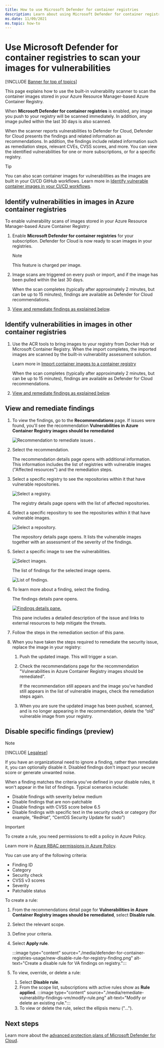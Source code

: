 ```yaml
---
title: How to use Microsoft Defender for container registries
description: Learn about using Microsoft Defender for container registries to scan Linux images in your Linux-hosted registries
ms.date: 11/09/2021
ms.topic: how-to
---
```


# Use Microsoft Defender for container registries to scan your images for vulnerabilities

[!INCLUDE [Banner for top of topics](./includes/banner.md)]

This page explains how to use the built-in vulnerability scanner to scan the container images stored in your Azure Resource Manager-based Azure Container Registry.

When **Microsoft Defender for container registries** is enabled, any image you push to your registry will be scanned immediately. In addition, any image pulled within the last 30 days is also scanned.

When the scanner reports vulnerabilities to Defender for Cloud, Defender for Cloud presents the findings and related information as recommendations. In addition, the findings include related information such as remediation steps, relevant CVEs, CVSS scores, and more. You can view the identified vulnerabilities for one or more subscriptions, or for a specific registry.

> [!TIP]
> You can also scan container images for vulnerabilities as the images are built in your CI/CD GitHub workflows. Learn more in [Identify vulnerable container images in your CI/CD workflows](defender-for-container-registries-cicd.md).

## Identify vulnerabilities in images in Azure container registries

To enable vulnerability scans of images stored in your Azure Resource Manager-based Azure Container Registry:

1. Enable **Microsoft Defender for container registries** for your subscription. Defender for Cloud is now ready to scan images in your registries.

    >[!NOTE]
    > This feature is charged per image.

1. Image scans are triggered on every push or import, and if the image has been pulled within the last 30 days.

    When the scan completes (typically after approximately 2 minutes, but can be up to 15 minutes), findings are available as Defender for Cloud recommendations.

1. [View and remediate findings as explained below](#view-and-remediate-findings).

## Identify vulnerabilities in images in other container registries

1. Use the ACR tools to bring images to your registry from Docker Hub or Microsoft Container Registry. When the import completes, the imported images are scanned by the built-in vulnerability assessment solution.

    Learn more in [Import container images to a container registry](../container-registry/container-registry-import-images.md)

    When the scan completes (typically after approximately 2 minutes, but can be up to 15 minutes), findings are available as Defender for Cloud recommendations.

1. [View and remediate findings as explained below](#view-and-remediate-findings).

## View and remediate findings

1. To view the findings, go to the **Recommendations** page. If issues were found, you'll see the recommendation **Vulnerabilities in Azure Container Registry images should be remediated**

    ![Recommendation to remediate issues .](media/monitor-container-security/acr-finding.png)

1. Select the recommendation.

    The recommendation details page opens with additional information. This information includes the list of registries with vulnerable images ("Affected resources") and the remediation steps.

1. Select a specific registry to see the repositories within it that have vulnerable repositories.

    ![Select a registry.](media/monitor-container-security/acr-finding-select-registry.png)

    The registry details page opens with the list of affected repositories.

1. Select a specific repository to see the repositories within it that have vulnerable images.

    ![Select a repository.](media/monitor-container-security/acr-finding-select-repository.png)

    The repository details page opens. It lists the vulnerable images together with an assessment of the severity of the findings.

1. Select a specific image to see the vulnerabilities.

    ![Select images.](media/monitor-container-security/acr-finding-select-image.png)

    The list of findings for the selected image opens.

    ![List of findings.](media/monitor-container-security/acr-findings.png)

1. To learn more about a finding, select the finding.

    The findings details pane opens.

    [![Findings details pane.](media/monitor-container-security/acr-finding-details-pane.png)](media/monitor-container-security/acr-finding-details-pane.png#lightbox)

    This pane includes a detailed description of the issue and links to external resources to help mitigate the threats.

1. Follow the steps in the remediation section of this pane.

1. When you have taken the steps required to remediate the security issue, replace the image in your registry:

    1. Push the updated image. This will trigger a scan.

    1. Check the recommendations page for the recommendation "Vulnerabilities in Azure Container Registry images should be remediated".

        If the recommendation still appears and the image you've handled still appears in the list of vulnerable images, check the remediation steps again.

    1. When you are sure the updated image has been pushed, scanned, and is no longer appearing in the recommendation, delete the “old” vulnerable image from your registry.

## Disable specific findings (preview)

> [!NOTE]
> [!INCLUDE [Legalese](../../includes/defender-for-cloud-preview-legal-text.md)]

If you have an organizational need to ignore a finding, rather than remediate it, you can optionally disable it. Disabled findings don't impact your secure score or generate unwanted noise.

When a finding matches the criteria you've defined in your disable rules, it won't appear in the list of findings. Typical scenarios include:

- Disable findings with severity below medium
- Disable findings that are non-patchable
- Disable findings with CVSS score below 6.5
- Disable findings with specific text in the security check or category (for example, “RedHat”, “CentOS Security Update for sudo”)

> [!IMPORTANT]
> To create a rule, you need permissions to edit a policy in Azure Policy.
>
> Learn more in [Azure RBAC permissions in Azure Policy](../governance/policy/overview.md#azure-rbac-permissions-in-azure-policy).

You can use any of the following criteria:

- Finding ID
- Category
- Security check
- CVSS v3 scores
- Severity
- Patchable status

To create a rule:

1. From the recommendations detail page for **Vulnerabilities in Azure Container Registry images should be remediated**, select **Disable rule**.
1. Select the relevant scope.
1. Define your criteria.
1. Select **Apply rule**.

    :::image type="content" source="./media/defender-for-container-registries-usage/new-disable-rule-for-registry-finding.png" alt-text="Create a disable rule for VA findings on registry.":::

1. To view, override, or delete a rule:
    1. Select **Disable rule**.
    1. From the scope list, subscriptions with active rules show as **Rule applied**.
        :::image type="content" source="./media/remediate-vulnerability-findings-vm/modify-rule.png" alt-text="Modify or delete an existing rule.":::
    1. To view or delete the rule, select the ellipsis menu ("...").

## Next steps

Learn more about the [advanced protection plans of Microsoft Defender for Cloud](defender-for-cloud-introduction.md).
